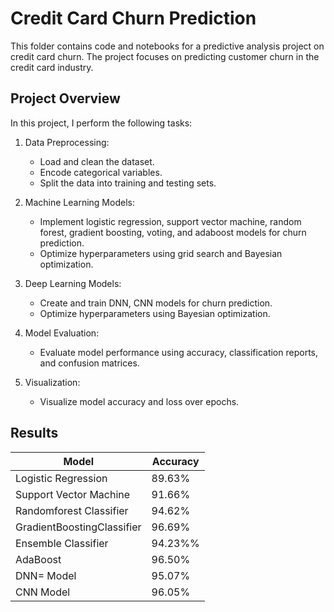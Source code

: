 # Credit Card Churn Prediction

This folder contains code and notebooks for a predictive analysis project on credit card churn. The project focuses on predicting customer churn in the credit card industry.

## Project Overview

In this project, I perform the following tasks:

1. Data Preprocessing:
   - Load and clean the dataset.
   - Encode categorical variables.
   - Split the data into training and testing sets.

2. Machine Learning Models:
   - Implement logistic regression, support vector machine, random forest, gradient boosting, voting, and adaboost models for churn prediction.
   - Optimize hyperparameters using grid search and Bayesian optimization.

3. Deep Learning Models:
   - Create and train DNN, CNN models for churn prediction.
   - Optimize hyperparameters using Bayesian optimization.

4. Model Evaluation:
   - Evaluate model performance using accuracy, classification reports, and confusion matrices.

5. Visualization:
   - Visualize model accuracy and loss over epochs.

## Results

|  Model | Accuracy |
|----------|----------|
| Logistic Regression | 89.63% |
| Support Vector Machine | 91.66% |
| Randomforest Classifier| 94.62% |
| GradientBoostingClassifier | 96.69% |
| Ensemble Classifier | 94.23%% |
| AdaBoost | 96.50% |
| DNN= Model | 95.07% |
| CNN Model | 96.05% |

